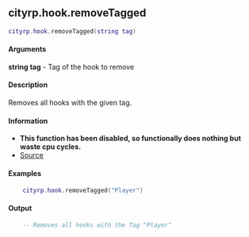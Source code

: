 
## cityrp.hook.removeTagged

```lua
cityrp.hook.removeTagged(string tag)
```

#### Arguments

**string tag** - Tag of the hook to remove

#### Description
Removes all hooks with the given tag.

#### Information
* **This function has been disabled, so functionally does nothing but waste cpu cycles.**
* [Source](https://app.assembla.com/spaces/roleplaygamemode/subversion/source/HEAD/gamemode/core/libraries/sh_hook.lua#ln49)

#### Examples
```lua
	cityrp.hook.removeTagged("Player")
```

#### Output
```lua
	-- Removes all hooks with the Tag "Player"
```
